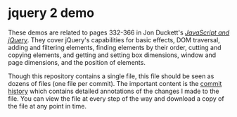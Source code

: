 # jquery 2 demo

These demos are related to pages 332-366 in Jon Duckett's *[JavaScript and jQuery](http://javascriptbook.com)*. They cover jQuery's capabilities for basic effects, DOM traversal, adding and filtering elements, finding elements by their order, cutting and copying elements, and getting and setting box dimensions, window and page dimensions, and the position of elements.

Though this repository contains a single file, this file should be seen as dozens of files (one file per commit). The important content is the [commit history](https://github.com/saulbaizman-massart/jquery-2/commits/master) which contains detailed annotations of the changes I made to the file. You can view the file at every step of the way and download a copy of the file at any point in time.
